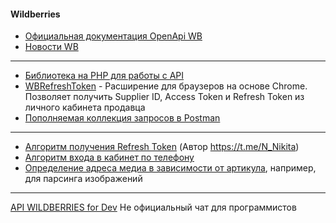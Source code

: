 #### Wildberries

- [Официальная документация OpenApi WB](https://openapi.wb.ru)
- [Новости WB](https://seller.wildberries.ru/news-v2)
------------
- [Библиотека на PHP для работы с API](https://github.com/Dakword "Библиотека на PHP для работы с API")
- [WBRefreshToken](https://gitlab.com/vokskela/WBRefreshToken "WBRefreshToken") - Расширение для браузеров на основе Chrome. Позволяет получить Supplier ID, Access Token и Refresh Token из личного кабинета продавца
- [Пополняемая коллекция запросов в Postman](https://www.postman.com/wbteam/workspace/wb-workspace "Пополняемая коллекция запросов в Postman")
------------
- [Алгоритм получения Refresh Token](./UpdateRefreshToken.md "Алгоритм получения Refresh Token") (Автор https://t.me/N_Nikita)
- [Алгоритм входа в кабинет по телефону](./LoginByPhone.md "Алгоритм входа в кабинет по телефону")
- [Определение адреса медиа в зависимости от артикула](./volHost.md), например, для парсинга изображений
------------
[API WILDBERRIES for Dev](https://t.me/wbofficialchat) Не официальный чат для программистов

